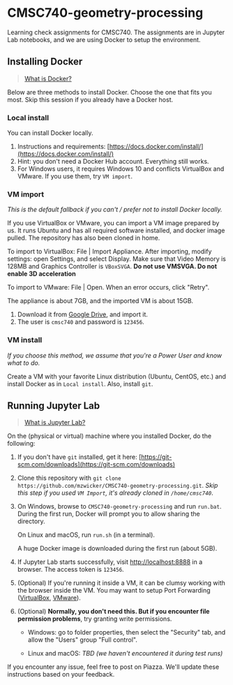 # CMSC740-geometry-processing

Learning check assignments for CMSC740. The assignments are in Jupyter Lab notebooks, and we are using Docker to setup the environment.

## Installing Docker

> [What is Docker?](https://docs.docker.com/engine/docker-overview/)

Below are three methods to install Docker. Choose the one that fits you most. Skip this session if you already have a Docker host.

### Local install

You can install Docker locally.

1. Instructions and requirements: [https://docs.docker.com/install/](https://docs.docker.com/install/)
1. Hint: you don't need a Docker Hub account. Everything still works.
1. For Windows users, it requires Windows 10 and conflicts VirtualBox and VMware. If you use them, try `VM import`.

### VM import

*This is the default fallback if you can't / prefer not to install Docker locally.*

If you use VirtualBox or VMware, you can import a VM image prepared by us. It runs Ubuntu and has all required software installed, and docker image pulled. The repository has also been cloned in home.

To import to VirtualBox: File | Import Appliance. After importing, modify settings: open Settings, and select Display. Make sure that Video Memory is 128MB and Graphics Controller is `VBoxSVGA`. **Do not use VMSVGA. Do not enable 3D acceleration**

To import to VMware: File | Open. When an error occurs, click "Retry".

The appliance is about 7GB, and the imported VM is about 15GB.

1. Download it from [Google Drive](https://drive.google.com/drive/folders/1dAcHpDSO-98rq-VHXz7sfJqcfbrBLkM3?usp=sharing), and import it.
1. The user is `cmsc740` and password is `123456`.

### VM install

*If you choose this method, we assume that you're a Power User and know what to do.*

Create a VM with your favorite Linux distribution (Ubuntu, CentOS, etc.) and install Docker as in `Local install`. Also, install `git`.

## Running Jupyter Lab

> [What is Jupyter Lab?](https://jupyterlab.readthedocs.io/en/stable/)

On the (physical or virtual) machine where you installed Docker, do the following:

1. If you don't have `git` installed, get it here: [https://git-scm.com/downloads](https://git-scm.com/downloads)
1. Clone this repository with `git clone https://github.com/mzwicker/CMSC740-geometry-processing.git`. *Skip this step if you used `VM Import`, it's already cloned in `/home/cmsc740`*.
1. On Windows, browse to `CMSC740-geometry-processing` and run `run.bat`. During the first run, Docker will prompt you to allow sharing the directory.

   On Linux and macOS, run `run.sh` (in a terminal).

   A huge Docker image is downloaded during the first run (about 5GB).
1. If Jupyter Lab starts successfully, visit [http://localhost:8888](http://localhost:8888) in a browser. The access token is `123456`.
1. (Optional) If you're running it inside a VM, it can be clumsy working with the browser inside the VM. You may want to setup Port Forwarding ([VirtualBox](https://www.virtualbox.org/manual/ch06.html#natforward), [VMware](https://docs.vmware.com/en/VMware-Workstation-Pro/15.0/com.vmware.ws.using.doc/GUID-E146C894-664C-479A-9E19-484400614BED.html)).
1. (Optional)  **Normally, you don't need this. But if you encounter file permission problems**, try granting write permissions.
    - Windows: go to folder properties, then select the "Security" tab, and allow the "Users" group "Full control".

    - Linux and macOS: *TBD (we haven't encountered it during test runs)*

If you encounter any issue, feel free to post on Piazza. We'll update these instructions based on your feedback.
